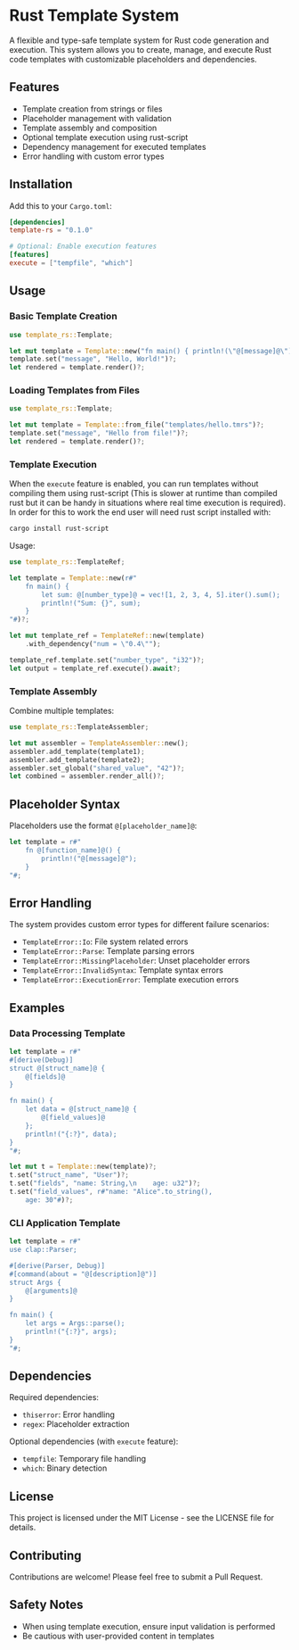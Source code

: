 # Rust Template System

A flexible and type-safe template system for Rust code generation and execution. This system allows you to create, manage, and execute Rust code templates with customizable placeholders and dependencies.

## Features

- Template creation from strings or files
- Placeholder management with validation
- Template assembly and composition
- Optional template execution using rust-script
- Dependency management for executed templates
- Error handling with custom error types

## Installation

Add this to your `Cargo.toml`:

```toml
[dependencies]
template-rs = "0.1.0"

# Optional: Enable execution features
[features]
execute = ["tempfile", "which"]
```

## Usage

### Basic Template Creation

```rust
use template_rs::Template;

let mut template = Template::new("fn main() { println!(\"@[message]@\"); }")?;
template.set("message", "Hello, World!")?;
let rendered = template.render()?;
```

### Loading Templates from Files

```rust
use template_rs::Template;

let mut template = Template::from_file("templates/hello.tmrs")?;
template.set("message", "Hello from file!")?;
let rendered = template.render()?;
```

### Template Execution

When the `execute` feature is enabled, you can run templates without compiling them using rust-script (This is slower at runtime than compiled rust but it can be handy in situations where real time execution is required). In order for this to work the end user will need rust script installed with:
```bash
cargo install rust-script
```

Usage:

```rust
use template_rs::TemplateRef;

let template = Template::new(r#"
    fn main() {
        let sum: @[number_type]@ = vec![1, 2, 3, 4, 5].iter().sum();
        println!("Sum: {}", sum);
    }
"#)?;

let mut template_ref = TemplateRef::new(template)
    .with_dependency("num = \"0.4\"");

template_ref.template.set("number_type", "i32")?;
let output = template_ref.execute().await?;
```

### Template Assembly

Combine multiple templates:

```rust
use template_rs::TemplateAssembler;

let mut assembler = TemplateAssembler::new();
assembler.add_template(template1);
assembler.add_template(template2);
assembler.set_global("shared_value", "42")?;
let combined = assembler.render_all()?;
```

## Placeholder Syntax

Placeholders use the format `@[placeholder_name]@`:

```rust
let template = r#"
    fn @[function_name]@() {
        println!("@[message]@");
    }
"#;
```

## Error Handling

The system provides custom error types for different failure scenarios:

- `TemplateError::Io`: File system related errors
- `TemplateError::Parse`: Template parsing errors
- `TemplateError::MissingPlaceholder`: Unset placeholder errors
- `TemplateError::InvalidSyntax`: Template syntax errors
- `TemplateError::ExecutionError`: Template execution errors

## Examples

### Data Processing Template

```rust
let template = r#"
#[derive(Debug)]
struct @[struct_name]@ {
    @[fields]@
}

fn main() {
    let data = @[struct_name]@ {
        @[field_values]@
    };
    println!("{:?}", data);
}
"#;

let mut t = Template::new(template)?;
t.set("struct_name", "User")?;
t.set("fields", "name: String,\n    age: u32")?;
t.set("field_values", r#"name: "Alice".to_string(),
    age: 30"#)?;
```

### CLI Application Template

```rust
let template = r#"
use clap::Parser;

#[derive(Parser, Debug)]
#[command(about = "@[description]@")]
struct Args {
    @[arguments]@
}

fn main() {
    let args = Args::parse();
    println!("{:?}", args);
}
"#;
```

## Dependencies

Required dependencies:
- `thiserror`: Error handling
- `regex`: Placeholder extraction

Optional dependencies (with `execute` feature):
- `tempfile`: Temporary file handling
- `which`: Binary detection

## License

This project is licensed under the MIT License - see the LICENSE file for details.

## Contributing

Contributions are welcome! Please feel free to submit a Pull Request.

## Safety Notes

- When using template execution, ensure input validation is performed
- Be cautious with user-provided content in templates